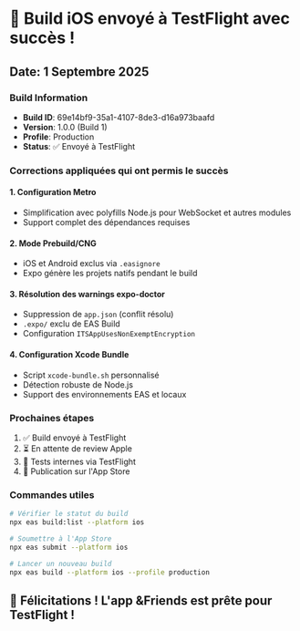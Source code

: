 # 🎉 Build iOS envoyé à TestFlight avec succès !

## Date: 1 Septembre 2025

### Build Information
- **Build ID**: 69e14bf9-35a1-4107-8de3-d16a973baafd
- **Version**: 1.0.0 (Build 1)
- **Profile**: Production
- **Status**: ✅ Envoyé à TestFlight

### Corrections appliquées qui ont permis le succès

#### 1. Configuration Metro
- Simplification avec polyfills Node.js pour WebSocket et autres modules
- Support complet des dépendances requises

#### 2. Mode Prebuild/CNG
- iOS et Android exclus via `.easignore`
- Expo génère les projets natifs pendant le build

#### 3. Résolution des warnings expo-doctor
- Suppression de `app.json` (conflit résolu)
- `.expo/` exclu de EAS Build
- Configuration `ITSAppUsesNonExemptEncryption`

#### 4. Configuration Xcode Bundle
- Script `xcode-bundle.sh` personnalisé
- Détection robuste de Node.js
- Support des environnements EAS et locaux

### Prochaines étapes
1. ✅ Build envoyé à TestFlight
2. ⏳ En attente de review Apple
3. 📱 Tests internes via TestFlight
4. 🚀 Publication sur l'App Store

### Commandes utiles
```bash
# Vérifier le statut du build
npx eas build:list --platform ios

# Soumettre à l'App Store
npx eas submit --platform ios

# Lancer un nouveau build
npx eas build --platform ios --profile production
```

## 🎊 Félicitations ! L'app &Friends est prête pour TestFlight !